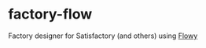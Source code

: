 # factory-flow
Factory designer for Satisfactory (and others) using [Flowy](https://github.com/alyssaxuu/flowy)
